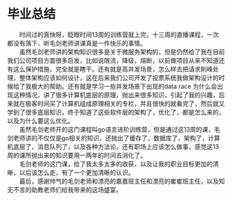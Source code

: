 # 毕业总结</br>
&emsp;&emsp;时间过的真快呀，眨眼时间13周的训练营就上完，十三周的直播课程，一次都没有落下，听毛剑老师讲课真是一件快乐的事情。</br>
&emsp;&emsp;虽然毛剑老师讲的架构知识很多是关于微服务架构的，但是仍然给了我在目前我们公司项目方面很多启发，比如说限流，降级，熔断，以前做项目从来不知道还有这么保护措施，完全就是瞎干。还有就是高并发场景，怎么样去把请求削峰处理，整体架构应该如何设计，这在后来我们公司开发了投票系统我做架构设计的时候给了我极大的帮助。还有就是学习一些并发场景下出现的data race 为什么会出现这种情况，讲了很多计算机底层的原理，抛出来很多知识，引起了我的兴趣，后来就在极客时间买了计算机组成原理相关的专栏，并且很快的就看完了，然后就又学到了很多底层知识，终于知道了这些软件层的架构了，优化了，都是怎么来的，以及为什么要这么优化。</br>
&emsp;&emsp;虽然毛剑老师开的这门课程叫go语言进阶训练营，但是通过这13周的课，毛剑老师讲的不仅仅是go相关的知识，还抛出了缓存了，数据库了，架构了，计算机底层了，消息队列了，以及各种方法论，还有职场上应该怎么做事，感觉这13周的课所抛出来的知识要用一两年的时间去消化了。</br>
&emsp;&emsp;毛剑老师的这门课，给了我太多太多的收获，以及让我的职业目标更加的清晰，以后该怎么走，有了一个更加清晰的认识。</br>
&emsp;&emsp;最后，感谢帅气的毛剑老师和漂亮的嘉嘉班主任和漂亮的崔崔班主任，以及知无不言的助教老师们给我带来的这场盛宴。
